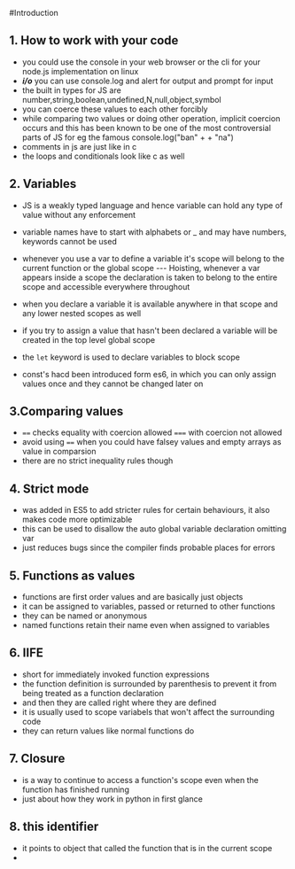 #Introduction

## 1. How to work with your code
* you could use the console in your web browser or the cli for your node.js implementation on linux
* ***i/o*** you can use console.log and alert for output and prompt for input
* the built in types for JS are number,string,boolean,undefined,N,null,object,symbol
* you can coerce these values to each other forcibly
* while comparing two values or doing other operation, implicit coercion occurs and this has been known to be one of the most controversial parts of JS for eg the famous 
console.log("ban" + + "na")
* comments in js are just like in c 
* the loops and conditionals look like c as well
## 2. Variables

* JS is a weakly typed language and hence variable can hold any type of value without any enforcement 
* variable names have to start with alphabets or _ and may have numbers, keywords cannot be used
* whenever you use a var to define a variable it's scope will belong to the current function or the global scope 
--- Hoisting, whenever a var appears inside a scope the declaration is taken to belong to the entire scope and accessible everywhere throughout
* when you declare a variable it is available anywhere in that scope and any lower nested scopes as well
* if you try to assign a value that hasn't been declared a variable will be created in the top level global scope
* the `let` keyword is used to declare variables to block scope

* const's hacd been introduced form es6, in which you can only assign values once and they cannot be changed later on 

## 3.Comparing values 

* `==` checks equality with coercion allowed `===` with coercion not allowed
* avoid using `==` when you could have falsey values and empty arrays as value in comparsion
* there are no strict inequality rules though 

## 4. Strict mode
* was added in ES5 to add stricter rules for certain behaviours, it also makes code more optimizable
* this can be used to disallow the auto global variable declaration omitting var
* just reduces bugs since the compiler finds probable places for errors

## 5. Functions as values

* functions are first order values and are basically just objects
* it can be assigned to variables, passed or returned to other functions
* they can be named or anonymous
* named functions retain their name even when assigned to variables 

## 6. IIFE

* short for immediately invoked function expressions
* the function definition is surrounded by parenthesis to prevent it from being treated as a function declaration 
* and then they are called right where they are defined
* it is usually used to scope variabels that won't affect the surrounding code
* they can return values like normal functions do 

## 7. Closure

* is a way to continue to access a function's scope even when the function has finished running
* just about how they work in python in first glance

## 8. this identifier
* it points to object that called the function that is in the current scope
* 
